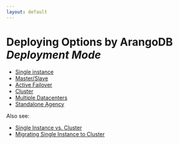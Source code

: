 ```yaml
---
layout: default
---
```

Deploying Options by ArangoDB _Deployment Mode_
===============================================

- [Single instance](deployment-single-instance-readme.html)
- [Master/Slave](deployment-master-slave-readme.html)
- [Active Failover](deployment-active-failover-readme.html)
- [Cluster](deployment-cluster-readme.html)
- [Multiple Datacenters](deployment-dc2dc-readme.html) 
- [Standalone Agency](deployment-standalone-agency-readme.html)

Also see:

- [Single Instance vs. Cluster](architecture-single-instance-vs-cluster.html)
- [Migrating Single Instance to Cluster](deployment-migrating-single-instance-cluster.html)
